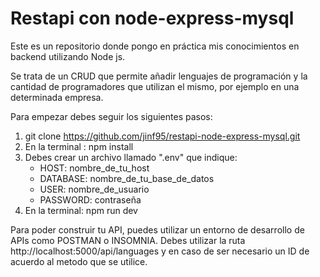 # Restapi con node-express-mysql

Este es un repositorio donde pongo en práctica mis conocimientos en backend utilizando Node js.

Se trata de un CRUD que permite añadir lenguajes de programación y la cantidad de programadores que utilizan el mismo, por ejemplo en una determinada empresa.

Para empezar debes seguir los siguientes pasos:

1) git clone https://github.com/jinf95/restapi-node-express-mysql.git
2) En la terminal : npm install
3) Debes crear un archivo llamado ".env" que indique:
      - HOST: nombre_de_tu_host
      - DATABASE: nombre_de_tu_base_de_datos
      - USER: nombre_de_usuario
      - PASSWORD: contraseña
4) En la terminal: npm run dev


Para poder construir tu API, puedes utilizar un entorno de desarrollo de APIs como POSTMAN o INSOMNIA.
Debes utilizar la ruta http://localhost:5000/api/languages y en caso de ser necesario un ID de acuerdo al metodo que se utilice.
